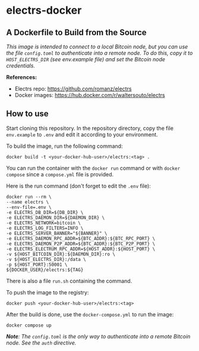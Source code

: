 # electrs-docker

## A Dockerfile to Build from the Source

_This image is intended to connect to a local Bitcoin node, but you can use the file `config.toml` to authenticate into a remote node. To do this, copy it to `HOST_ELECTRS_DIR` (see env.example file) and set the Bitcoin node credentials._

**References:**

- Electrs repo: <https://github.com/romanz/electrs>
- Docker images: <https://hub.docker.com/r/waltersouto/electrs>

## How to use

Start cloning this repository. In the repository directory, copy the file `env.example` to `.env` and edit it according to your environment.

To build the image, run the following command:

```shell
docker build -t <your-docker-hub-user>/electrs:<tag> .
```

You can run the container with the `docker run` command or with `docker compose` since a `compose.yml` file is provided.

Here is the run command (don't forget to edit the `.env` file):

```shell
docker run --rm \
--name electrs \
--env-file=.env \
-e ELECTRS_DB_DIR=${DB_DIR} \
-e ELECTRS_DAEMON_DIR=${DAEMON_DIR} \
-e ELECTRS_NETWORK=bitcoin \
-e ELECTRS_LOG_FILTERS=INFO \
-e ELECTRS_SERVER_BANNER="${BANNER}" \
-e ELECTRS_DAEMON_RPC_ADDR=${BTC_ADDR}:${BTC_RPC_PORT} \
-e ELECTRS_DAEMON_P2P_ADDR=${BTC_ADDR}:${BTC_P2P_PORT} \
-e ELECTRS_ELECTRUM_RPC_ADDR=${HOST_ADDR}:${HOST_PORT} \
-v ${HOST_BITCOIN_DIR}:${DAEMON_DIR}:ro \
-v ${HOST_ELECTRS_DIR}:/data \
-p ${HOST_PORT}:50001 \
${DOCKER_USER}/electrs:${TAG}
```

There is also a file `run.sh` containing the command.

To push the image to the registry:

```shell
docker push <your-docker-hub-user>/electrs:<tag>
```

After the build is done, use the `docker-compose.yml` to run the image:

```shell
docker compose up
```

_**Note**: The `config.toml` is the only way to authenticate into a remote Bitcoin node. See the `auth` directive._
